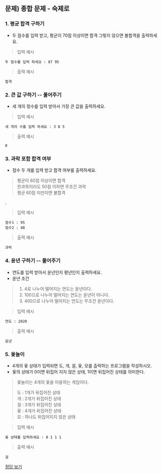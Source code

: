 ## 문제) 종합 문제 - 숙제로 

### 1. 평균 합격 구하기

* 두 점수를 입력 받고, 평균이 70점 이상이면 합격 그렇지 않으면 불합격을 출력하세요. 

> 입력 예시

```
두 점수를 입력 하세요 : 87 95
```
> 출력 예시

```
합격
```

### 2. 큰 값 구하기 -- 풀어주기
* 세 개의 정수를 입력 받아서 가장 큰 값을 출력하세요. 

> 입력 예시

```
세 개의 수를 입력 하세요 : 3 8 5
```
> 출력 예시

```
8
```


### 3. 과락 포함 합격 여부
 
* 점수 두 개를 입력 받고 합격 여부를 출력하세요.
 
> 평균이 60점 이상이면 합격  
> 한과목이라도 50점 이하면 무조건 과락  
> 평균 60점 미만이면 불합격  

.  
> 입력 예시

```
점수1 : 95
점수2 : 48
```
> 출력 예시

```
과락
```

### 4. 윤년 구하기 -- 풀어주기
* 연도를 입력 받아서 윤년인지 평년인지 출력하세요.  
* 윤년 조건  
> 1. 4로 나누어 떨어지는 연도는 윤년이다.  
> 2. 100으로 나누어 떨어지는 연도는 윤년이 아니다.   
> 3. 400으로 나누어 떨어지는 연도는 무조건 윤년이다.    

> 입력 예시

```
연도 : 2020
```
> 출력 예시

```
윤년
```


### 5. 윷놀이
*  4개의 윷 상태가 입력되면 도, 개, 걸, 윷, 모를 출력하는 프로그램을 작성하시오.  
* 윷의 상태가 0이면 뒤집어 지지 않은 상태, 1이면 뒤집어진 상태를 의미한다.  
  
> 윷놀이는 4개의 윷을 이용하는 게임이다.  
>   
> 도 : 1개가 뒤집어진 상태  
> 개 : 2개가 뒤집어진 상태  
> 걸 : 3개가 뒤집어진 상태  
> 윷 : 4개가 뒤집어진 상태  
> 모 : 하나도 뒤집어지지 않은 상태  

> 입력 예시

```
윷 상태를 입력하세요 : 0 1 1 1
```
> 출력 예시

```
걸
```

[정답 보기](quiz05.c)

